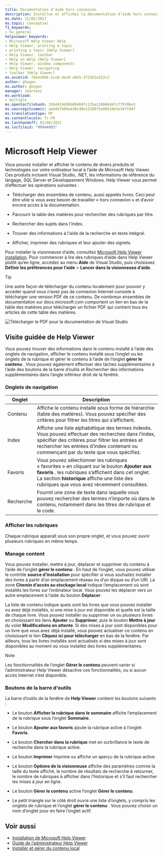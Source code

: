 ```yaml
---
title: Documentation d’aide hors connexion
description: Installez et affichez la documentation d’aide hors connexion pour différents produits et technologies, tels que Visual Studio et .NET, à l’aide de Microsoft Help Viewer.
ms.date: 11/02/2017
ms.topic: conceptual
f1_keywords:
- hv_general
helpviewer_keywords:
- Microsoft Help Viewer Help
- Help Viewer, printing a topic
- printing a topic [Help Viewer]
- Help Viewer, toolbar
- Help on Help [Help Viewer]
- Help Viewer, window components
- Help Viewer, navigating
- toolbar [Help Viewer]
ms.assetid: 74e41666-2ce8-4ac0-a0e5-3723d1e322c2
author: ghogen
ms.author: ghogen
manager: jmartens
ms.workload:
- multiple
ms.openlocfilehash: 339d424dd0b09404fc135a119606d47cf7570be3
ms.sourcegitcommit: ae6d47b09a439cd0e13180f5e89510e3e347fd47
ms.translationtype: MT
ms.contentlocale: fr-FR
ms.lasthandoff: 02/08/2021
ms.locfileid: "99944093"
---
```

# <a name="microsoft-help-viewer"></a>Microsoft Help Viewer

Vous pouvez installer et afficher le contenu de divers produits et technologies sur votre ordinateur local à l’aide de Microsoft Help Viewer. Ces produits incluent Visual Studio, .NET, les informations de référence du langage, SQL Server et Développement Windows. Help Viewer vous permet d’effectuer les opérations suivantes :

- Télécharger des ensembles de contenu, aussi appelés livres. Ceci peut être utile si vous avez besoin de travailler « hors connexion » et d’avoir encore accès à la documentation.

- Parcourir la table des matières pour rechercher des rubriques par titre.

- Rechercher des sujets dans l'index.

- Trouver des informations à l'aide de la recherche en texte intégral.

- Afficher, imprimer des rubriques et leur ajouter des signets.

Pour installer la visionneuse d’aide, consultez [Microsoft Help Viewer installation](../help-viewer/installation.md). Pour commencer à lire des rubriques d’aide dans Help Viewer plutôt qu’en ligne, accédez au menu **Aide** de Visual Studio, puis choisissez **Définir les préférences pour l’aide** > **Lancer dans la visionneuse d’aide**.

> [!TIP]
> Une autre façon de télécharger du contenu localement pour pouvoir y accéder quand vous n’avez pas de connexion Internet consiste à télécharger une version PDF de ce contenu. De nombreux ensembles de documentation sur docs.microsoft.com comportent un lien en bas de la table des matières pour télécharger un fichier PDF qui contient tous les articles de cette table des matières.
>
> ![Télécharger le PDF pour la documentation de Visual Studio](media/overview/download-pdf.png)

## <a name="help-viewer-tour"></a>Visite guidée de Help Viewer

Vous pouvez trouver des informations dans le contenu installé à l’aide des onglets de navigation, afficher le contenu installé sous l’onglet ou les onglets de la rubrique et gérer le contenu à l’aide de l’onglet **gérer le contenu** . Vous pouvez également effectuer des tâches supplémentaires à l’aide des boutons de la barre d’outils et Rechercher des informations supplémentaires dans l’angle inférieur droit de la fenêtre.

### <a name="navigation-tabs"></a>Onglets de navigation

|Onglet|Description|
|---|-----------|
|Contenu|Affiche le contenu installé sous forme de hiérarchie (table des matières). Vous pouvez spécifier des critères pour filtrer les titres qui s’affichent.|
|Index|Affiche une liste alphabétique des termes indexés. Vous pouvez effectuer des recherches dans l’index, spécifier des critères pour filtrer les entrées et rechercher les entrées d’index contenant ou commençant par du texte que vous spécifiez.|
|Favoris|Vous pouvez sélectionner les rubriques « favorites » en cliquant sur le bouton **Ajouter aux favoris** . les rubriques s’affichent dans cet onglet. La section **historique** affiche une liste des rubriques que vous avez récemment consultées.|
|Recherche|Fournit une zone de texte dans laquelle vous pouvez rechercher des termes n’importe où dans le contenu, notamment dans les titres de rubrique et le code.|

### <a name="view-topics"></a>Afficher les rubriques

Chaque rubrique apparaît sous son propre onglet, et vous pouvez ouvrir plusieurs rubriques en même temps.

### <a name="manage-content"></a>Manage content

Vous pouvez installer, mettre à jour, déplacer et supprimer du contenu à l’aide de l’onglet **gérer le contenu** . En haut de l’onglet, vous pouvez utiliser le contrôle **source d’installation** pour spécifier si vous souhaitez installer des livres à partir d’un emplacement réseau ou d’un disque ou d’un URI. La zone **Chemin d’accès au stockage local** indique l’emplacement où sont installés les livres sur l’ordinateur local. Vous pouvez les déplacer vers un autre emplacement à l’aide du bouton **Déplacer**.

La liste de contenu indique quels sont les livres que vous pouvez installer ou avez déjà installés, si une mise à jour est disponible et quelle est la taille de chaque livre. Vous pouvez installer ou supprimer un ou plusieurs livres en choisissant les liens **Ajouter** ou **Supprimer**, puis le bouton **Mettre à jour** du volet **Modifications en attente**. Si des mises à jour sont disponibles pour un livre que vous avez déjà installé, vous pouvez actualiser ce contenu en choisissant le lien **Cliquez ici pour télécharger** en bas de la fenêtre. Par ailleurs, tous les livres installés sont actualisés si des mises à jour sont disponibles au moment où vous installez des livres supplémentaires.

> [!NOTE]
> Les fonctionnalités de l’onglet **Gérer le contenu** peuvent varier si l’administrateur Help Viewer désactive ces fonctionnalités, ou si aucun accès Internet n’est disponible.

### <a name="toolbar-buttons"></a>Boutons de la barre d'outils

La barre d’outils de la fenêtre de **Help Viewer** contient les boutons suivants :

- Le bouton **Afficher la rubrique dans le sommaire** affiche l’emplacement de la rubrique sous l’onglet **Sommaire**.

- Le bouton **Ajouter aux favoris** ajoute la rubrique active à l’onglet **Favoris**.

- Le bouton **Chercher dans la rubrique** met en surbrillance le texte de recherche dans la rubrique active.

- Le bouton **Imprimer** imprime ou affiche un aperçu de la rubrique active.

- Le bouton **Options de la visionneuse** affiche des paramètres comme la taille du texte affiché, le nombre de résultats de recherche à retourner, le nombre de rubriques à afficher dans l’historique et s’il faut rechercher les mises à jour en ligne.

- Le bouton **Gérer le contenu** active l’onglet **Gérer le contenu**.

- Le petit triangle sur le côté droit ouvre une liste d’onglets, y compris les onglets de rubrique et l’onglet **gérer le contenu** . Vous pouvez choisir un nom d’onglet pour en faire l’onglet actif.

## <a name="see-also"></a>Voir aussi

- [Installation de Microsoft Help Viewer](../help-viewer/installation.md)
- [Guide de l’administrateur Help Viewer](../help-viewer/administrator-guide.md)
- [Installer et gérer du contenu local](../help-viewer/install-manage-local-content.md)
